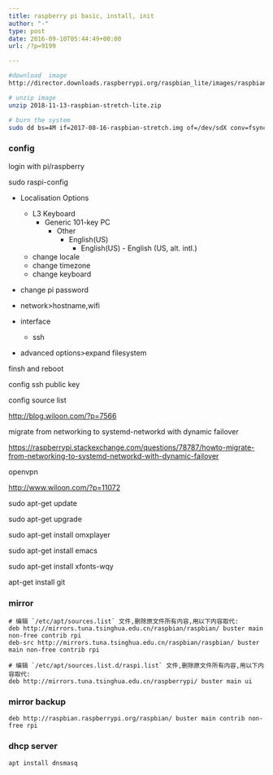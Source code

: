 ```yaml
---
title: raspberry pi basic, install, init
author: "-"
type: post
date: 2016-09-10T05:44:49+00:00
url: /?p=9199

---
```

```bash
#download  image
http://director.downloads.raspberrypi.org/raspbian_lite/images/raspbian_lite-2018-11-15/2018-11-13-raspbian-stretch-lite.zip

# unzip image
unzip 2018-11-13-raspbian-stretch-lite.zip

# burn the system
sudo dd bs=4M if=2017-08-16-raspbian-stretch.img of=/dev/sdX conv=fsync

```

### config

login with pi/raspberry

sudo raspi-config
  * Localisation Options
      * L3 Keyboard
          * Generic 101-key PC 
              * Other 
                  * English(US) 
                      * English(US) - English (US, alt. intl.)
      * change locale
      * change timezone
      * change keyboard
     
  * change pi password
  * network>hostname,wifi

  * interface 
      * ssh
  * advanced options>expand filesystem

finsh and reboot

config ssh public key
  
config source list
  
<http://blog.wiloon.com/?p=7566>

migrate from networking to systemd-networkd with dynamic failover
  
https://raspberrypi.stackexchange.com/questions/78787/howto-migrate-from-networking-to-systemd-networkd-with-dynamic-failover

openvpn
  
<http://www.wiloon.com/?p=11072>

sudo apt-get update
  
sudo apt-get upgrade

sudo apt-get install omxplayer
  
sudo apt-get install emacs
  
sudo apt-get install xfonts-wqy
  
apt-get install git

### mirror
    # 编辑 `/etc/apt/sources.list` 文件,删除原文件所有内容,用以下内容取代: 
    deb http://mirrors.tuna.tsinghua.edu.cn/raspbian/raspbian/ buster main non-free contrib rpi
    deb-src http://mirrors.tuna.tsinghua.edu.cn/raspbian/raspbian/ buster main non-free contrib rpi

    # 编辑 `/etc/apt/sources.list.d/raspi.list` 文件,删除原文件所有内容,用以下内容取代: 
    deb http://mirrors.tuna.tsinghua.edu.cn/raspberrypi/ buster main ui

### mirror backup
    deb http://raspbian.raspberrypi.org/raspbian/ buster main contrib non-free rpi

### dhcp server
    apt install dnsmasq
    